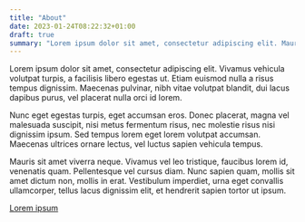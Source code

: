 ```yaml
---
title: "About"
date: 2023-01-24T08:22:32+01:00
draft: true
summary: "Lorem ipsum dolor sit amet, consectetur adipiscing elit. Mauris posuere lectus massa, at posuere felis pellentesque id."
---
```


Lorem ipsum dolor sit amet, consectetur adipiscing elit. Vivamus vehicula volutpat turpis, a facilisis libero egestas ut. Etiam euismod nulla a risus tempus dignissim. Maecenas pulvinar, nibh vitae volutpat blandit, dui lacus dapibus purus, vel placerat nulla orci id lorem.

Nunc eget egestas turpis, eget accumsan eros. Donec placerat, magna vel malesuada suscipit, nisi metus fermentum risus, nec molestie risus nisi dignissim ipsum. Sed tempus lorem eget lorem volutpat accumsan. Maecenas ultrices ornare lectus, vel luctus sapien vehicula tempus.

Mauris sit amet viverra neque. Vivamus vel leo tristique, faucibus lorem id, venenatis quam. Pellentesque vel cursus diam. Nunc sapien quam, mollis sit amet dictum non, mollis in erat. Vestibulum imperdiet, urna eget convallis ullamcorper, tellus lacus dignissim elit, et hendrerit sapien tortor ut ipsum.

[Lorem ipsum](/)
